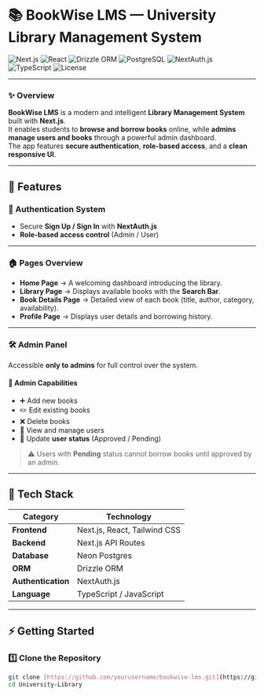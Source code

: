 # 📚 BookWise LMS — University Library Management System

![Next.js](https://img.shields.io/badge/Next.js-000000?style=for-the-badge&logo=nextdotjs&logoColor=white)
![React](https://img.shields.io/badge/React-20232A?style=for-the-badge&logo=react&logoColor=61DAFB)
![Drizzle ORM](https://img.shields.io/badge/Drizzle%20ORM-0A0A0A?style=for-the-badge&logo=drizzle&logoColor=yellow)
![PostgreSQL](https://img.shields.io/badge/PostgreSQL-336791?style=for-the-badge&logo=postgresql&logoColor=white)
![NextAuth.js](https://img.shields.io/badge/Auth-NextAuth.js-blue?style=for-the-badge&logo=auth0)
![TypeScript](https://img.shields.io/badge/TypeScript-007ACC?style=for-the-badge&logo=typescript&logoColor=white)
![License](https://img.shields.io/badge/License-MIT-green?style=for-the-badge)

---

### ✨ Overview
**BookWise LMS** is a modern and intelligent **Library Management System** built with **Next.js**.  
It enables students to **browse and borrow books** online, while **admins manage users and books** through a powerful admin dashboard.  
The app features **secure authentication**, **role-based access**, and a **clean responsive UI**.

---

## 🚀 Features

### 🔐 Authentication System
- Secure **Sign Up / Sign In** with **NextAuth.js**
- **Role-based access control** (Admin / User)

---

### 🏠 Pages Overview
- **Home Page** → A welcoming dashboard introducing the library.  
- **Library Page** → Displays available books with the **Search Bar**.  
- **Book Details Page** → Detailed view of each book (title, author, category, availability).  
- **Profile Page** → Displays user details and borrowing history.

---

### 🛠️ Admin Panel
Accessible **only to admins** for full control over the system.

#### 🧰 Admin Capabilities
- ➕ Add new books  
- ✏️ Edit existing books  
- ❌ Delete books  
- 👥 View and manage users  
- 🔄 Update **user status** (Approved / Pending)

> ⚠️ Users with **Pending** status cannot borrow books until approved by an admin.

---

## 🧩 Tech Stack

| Category | Technology |
|-----------|-------------|
| **Frontend** | Next.js, React, Tailwind CSS |
| **Backend** | Next.js API Routes |
| **Database** | Neon Postgres |
| **ORM** | Drizzle ORM |
| **Authentication** | NextAuth.js |
| **Language** | TypeScript / JavaScript |

---

## ⚡ Getting Started

### 1️⃣ Clone the Repository
```bash
git clone [https://github.com/yourusername/bookwise-lms.git](https://github.com/AsadUllahBilal/University-Library.git)
cd University-Library
